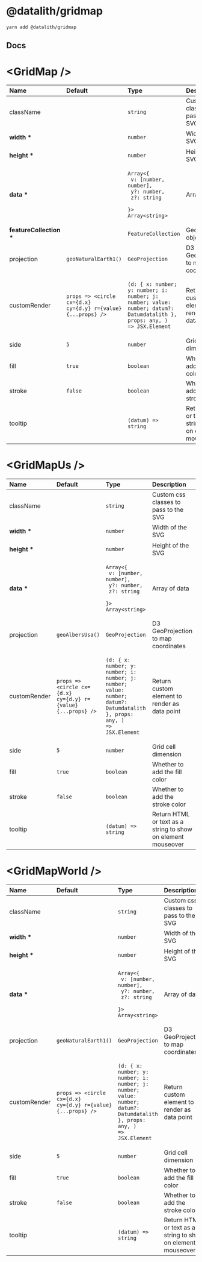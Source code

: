 # @datalith/gridmap

```
yarn add @datalith/gridmap
```

## Docs

# \<GridMap \/>

| Name                        | Default                                                                             | Type                                                                                                                                           | Description                                                  |
| :-------------------------- | :---------------------------------------------------------------------------------- | :--------------------------------------------------------------------------------------------------------------------------------------------- | :----------------------------------------------------------- |
| className                   |                                                                                     | <pre><code>string</code></pre>                                                                                                                 | Custom css classes to pass to the SVG                        |
| <b>width \*</b>             |                                                                                     | <pre><code>number</code></pre>                                                                                                                 | Width of the SVG                                             |
| <b>height \*</b>            |                                                                                     | <pre><code>number</code></pre>                                                                                                                 | Height of the SVG                                            |
| <b>data \*</b>              |                                                                                     | <pre><code>Array<{<br> v: [number, number],<br> y?: number,<br> z?: string <br>}><br>Array\<string\></code></pre>                              | Array of data                                                |
| <b>featureCollection \*</b> |                                                                                     | <pre><code>FeatureCollection</code></pre>                                                                                                      | GeoJson object                                               |
| projection                  | <pre><code>geoNaturalEarth1()</code></pre>                                          | <pre><code>GeoProjection</code></pre>                                                                                                          | D3 GeoProjection to map coordinates                          |
| customRender                | <pre><code>props => <circle cx={d.x} cy={d.y} r={value} {...props} /> </code></pre> | <pre><code>(d: { x: number; y: number; i: number; j: number; value: number; datum?: Datumdatalith }, props: any, ) => JSX.Element</code></pre> | Return custom element to render as data point                |
| side                        | <pre><code>5</code></pre>                                                           | <pre><code>number</code></pre>                                                                                                                 | Grid cell dimension                                          |
| fill                        | <pre><code>true</code></pre>                                                        | <pre><code>boolean</code></pre>                                                                                                                | Whether to add the fill color                                |
| stroke                      | <pre><code>false</code></pre>                                                       | <pre><code>boolean</code></pre>                                                                                                                | Whether to add the stroke color                              |
| tooltip                     |                                                                                     | <pre><code>(datum) => string</code></pre>                                                                                                      | Return HTML or text as a string to show on element mouseover |

# \<GridMapUs \/>

| Name             | Default                                                                             | Type                                                                                                                                           | Description                                                  |
| :--------------- | :---------------------------------------------------------------------------------- | :--------------------------------------------------------------------------------------------------------------------------------------------- | :----------------------------------------------------------- |
| className        |                                                                                     | <pre><code>string</code></pre>                                                                                                                 | Custom css classes to pass to the SVG                        |
| <b>width \*</b>  |                                                                                     | <pre><code>number</code></pre>                                                                                                                 | Width of the SVG                                             |
| <b>height \*</b> |                                                                                     | <pre><code>number</code></pre>                                                                                                                 | Height of the SVG                                            |
| <b>data \*</b>   |                                                                                     | <pre><code>Array<{<br> v: [number, number],<br> y?: number,<br> z?: string <br>}><br>Array\<string\></code></pre>                              | Array of data                                                |
| projection       | <pre><code>geoAlbersUsa()</code></pre>                                              | <pre><code>GeoProjection</code></pre>                                                                                                          | D3 GeoProjection to map coordinates                          |
| customRender     | <pre><code>props => <circle cx={d.x} cy={d.y} r={value} {...props} /> </code></pre> | <pre><code>(d: { x: number; y: number; i: number; j: number; value: number; datum?: Datumdatalith }, props: any, ) => JSX.Element</code></pre> | Return custom element to render as data point                |
| side             | <pre><code>5</code></pre>                                                           | <pre><code>number</code></pre>                                                                                                                 | Grid cell dimension                                          |
| fill             | <pre><code>true</code></pre>                                                        | <pre><code>boolean</code></pre>                                                                                                                | Whether to add the fill color                                |
| stroke           | <pre><code>false</code></pre>                                                       | <pre><code>boolean</code></pre>                                                                                                                | Whether to add the stroke color                              |
| tooltip          |                                                                                     | <pre><code>(datum) => string</code></pre>                                                                                                      | Return HTML or text as a string to show on element mouseover |

# \<GridMapWorld \/>

| Name             | Default                                                                             | Type                                                                                                                                           | Description                                                  |
| :--------------- | :---------------------------------------------------------------------------------- | :--------------------------------------------------------------------------------------------------------------------------------------------- | :----------------------------------------------------------- |
| className        |                                                                                     | <pre><code>string</code></pre>                                                                                                                 | Custom css classes to pass to the SVG                        |
| <b>width \*</b>  |                                                                                     | <pre><code>number</code></pre>                                                                                                                 | Width of the SVG                                             |
| <b>height \*</b> |                                                                                     | <pre><code>number</code></pre>                                                                                                                 | Height of the SVG                                            |
| <b>data \*</b>   |                                                                                     | <pre><code>Array<{<br> v: [number, number],<br> y?: number,<br> z?: string <br>}><br>Array\<string\></code></pre>                              | Array of data                                                |
| projection       | <pre><code>geoNaturalEarth1()</code></pre>                                          | <pre><code>GeoProjection</code></pre>                                                                                                          | D3 GeoProjection to map coordinates                          |
| customRender     | <pre><code>props => <circle cx={d.x} cy={d.y} r={value} {...props} /> </code></pre> | <pre><code>(d: { x: number; y: number; i: number; j: number; value: number; datum?: Datumdatalith }, props: any, ) => JSX.Element</code></pre> | Return custom element to render as data point                |
| side             | <pre><code>5</code></pre>                                                           | <pre><code>number</code></pre>                                                                                                                 | Grid cell dimension                                          |
| fill             | <pre><code>true</code></pre>                                                        | <pre><code>boolean</code></pre>                                                                                                                | Whether to add the fill color                                |
| stroke           | <pre><code>false</code></pre>                                                       | <pre><code>boolean</code></pre>                                                                                                                | Whether to add the stroke color                              |
| tooltip          |                                                                                     | <pre><code>(datum) => string</code></pre>                                                                                                      | Return HTML or text as a string to show on element mouseover |
